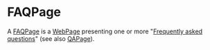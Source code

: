 # FAQPage

A <a class="localLink" href="http://schema.org/FAQPage">FAQPage</a> is a <a class="localLink" href="http://schema.org/WebPage">WebPage</a> presenting one or more "<a href="https://en.wikipedia.org/wiki/FAQ">Frequently asked questions</a>" (see also <a class="localLink" href="http://schema.org/QAPage">QAPage</a>).
